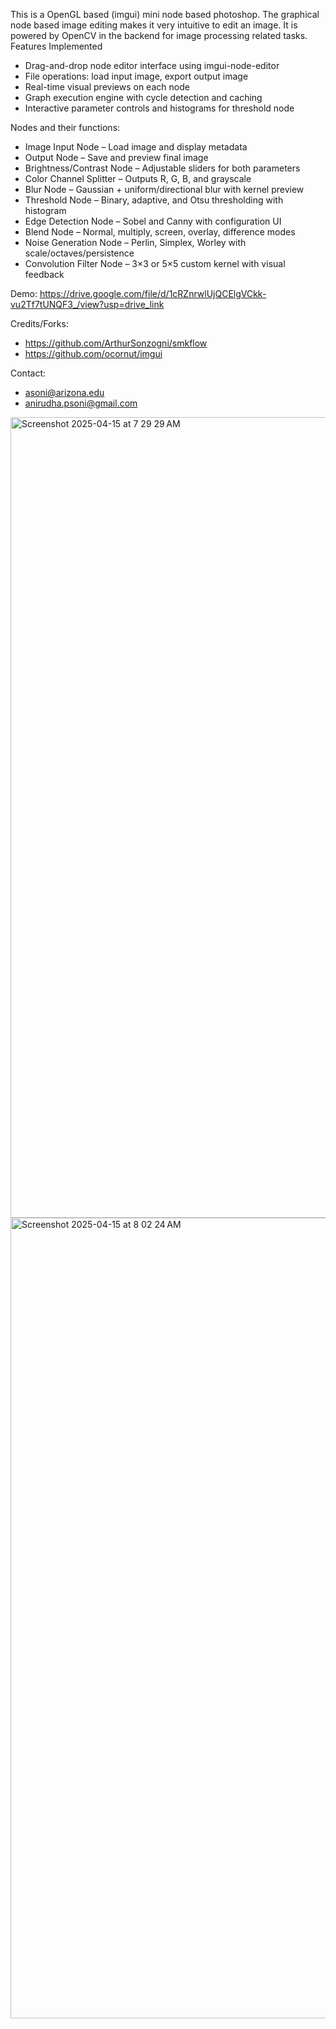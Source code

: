 This is a OpenGL based (imgui) mini node based photoshop. The graphical node based image editing makes it very intuitive to edit an image. It is powered by OpenCV in the backend for image processing related tasks.
Features Implemented
- Drag-and-drop node editor interface using imgui-node-editor
- File operations: load input image, export output image
- Real-time visual previews on each node
- Graph execution engine with cycle detection and caching
- Interactive parameter controls and histograms for threshold node

Nodes and their functions:
- Image Input Node – Load image and display metadata
- Output Node – Save and preview final image
- Brightness/Contrast Node – Adjustable sliders for both parameters
- Color Channel Splitter – Outputs R, G, B, and grayscale
- Blur Node – Gaussian + uniform/directional blur with kernel preview
- Threshold Node – Binary, adaptive, and Otsu thresholding with histogram
- Edge Detection Node – Sobel and Canny with configuration UI
- Blend Node – Normal, multiply, screen, overlay, difference modes
- Noise Generation Node – Perlin, Simplex, Worley with scale/octaves/persistence
- Convolution Filter Node – 3×3 or 5×5 custom kernel with visual feedback

Demo: https://drive.google.com/file/d/1cRZnrwlUjQCElgVCkk-vu2Tf7tUNQF3_/view?usp=drive_link

Credits/Forks:
- https://github.com/ArthurSonzogni/smkflow
- https://github.com/ocornut/imgui

Contact: 
- asoni@arizona.edu
- anirudha.psoni@gmail.com

<img width="1281" alt="Screenshot 2025-04-15 at 7 29 29 AM" src="https://github.com/user-attachments/assets/ef3949aa-75ba-496a-8a7a-5c79c5b31351" />

<img width="1281" alt="Screenshot 2025-04-15 at 8 02 24 AM" src="https://github.com/user-attachments/assets/9dbdeebd-8545-4654-ac0e-e16ffd701e07" />
